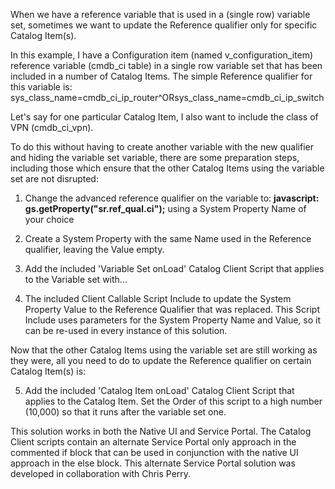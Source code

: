 When we have a reference variable that is used in a (single row) variable set, sometimes we want to update the Reference qualifier only for specific Catalog Item(s).

In this example, I have a Configuration item (named v_configuration_item) reference variable (cmdb_ci table) in a single row variable set that has been included in a number of Catalog Items.  The simple Reference qualifier for this variable is:
sys_class_name=cmdb_ci_ip_router^ORsys_class_name=cmdb_ci_ip_switch

Let's say for one particular Catalog Item, I also want to include the class of VPN (cmdb_ci_vpn).

To do this without having to create another variable with the new qualifier and hiding the variable set variable, there are some preparation steps, including those which ensure that the other Catalog Items using the variable set are not disrupted:

1) Change the advanced reference qualifier on the variable to: **javascript: gs.getProperty("sr.ref_qual.ci");**
using a System Property Name of your choice

2) Create a System Property with the same Name used in the Reference qualifier, leaving the Value empty.

3) Add the included 'Variable Set onLoad' Catalog Client Script that applies to the Variable set with...

4) The included Client Callable Script Include to update the System Property Value to the Reference Qualifier that was replaced.  This Script Include uses parameters for the System Property Name and Value, so it can be re-used in every instance of this solution.

Now that the other Catalog Items using the variable set are still working as they were, all you need to do to update the Reference qualifier on certain Catalog Item(s) is:

5) Add the included 'Catalog Item onLoad' Catalog Client Script that applies to the Catalog Item. Set the Order of this script to a high number (10,000) so that it runs after the variable set one.

This solution works in both the Native UI and Service Portal. The Catalog Client scripts contain an alternate Service Portal only approach in the commented if block that can be used in conjunction with the native UI approach in the else block. This alternate Service Portal solution was developed in collaboration with Chris Perry.
